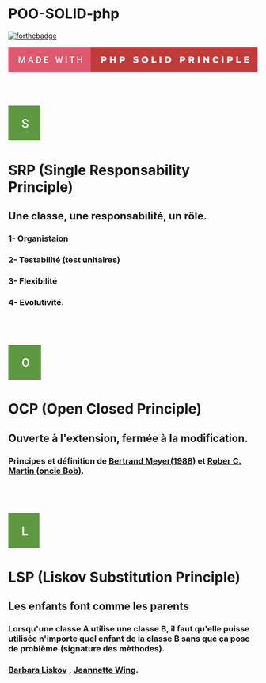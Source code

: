 # POO-SOLID-php

[![forthebadge](https://forthebadge.com/images/badges/powered-by-electricity.svg)](https://forthebadge.com)

![image](src/img/made-with-php-solid-principle.svg) <br><br><br><br>



 ![image](src/img/s.svg)

# SRP (Single Responsability Principle)

## Une classe, une responsabilité, un rôle.

### 1- Organistaion

### 2- Testabilité (test unitaires)

### 3- Flexibilité

### 4- Evolutivité.   <br><br><br><br>





 ![image](src/img/o.svg) 

# OCP (Open Closed Principle)

## Ouverte à l'extension, fermée à la modification.

### Principes et définition de [Bertrand Meyer(1988)](https://fr.wikipedia.org/wiki/Bertrand_Meyer)  et [Rober C. Martin (oncle Bob)](https://fr.wikipedia.org/wiki/Robert_C._Martin).<br><br><br><br>


 ![image](src/img/l.svg)<br>
 # LSP (Liskov Substitution Principle)<br>
 ## Les enfants font comme les parents<br>
 ### Lorsqu'une classe A utilise une classe B, il faut qu'elle puisse utilisée n'importe quel enfant de la classe B sans que ça pose de problème.(signature des mèthodes).<br>
  ### [Barbara Liskov](https://fr.wikipedia.org/wiki/Barbara_Liskov) , [Jeannette Wing](https://fr.wikipedia.org/wiki/Jeannette_Wing).



